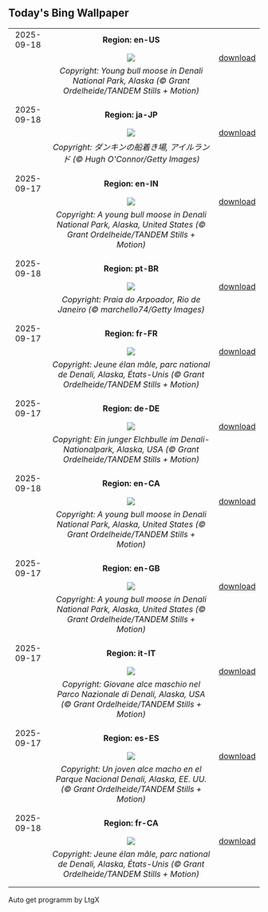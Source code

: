 ## Today's Bing Wallpaper
|      |      |      |
| :----: | :----: | :----: |
|2025-09-18|**Region: en-US**||
||![](https://www.bing.com/th?id=OHR.YoungMoose_EN-US2991221135_UHD.jpg&pid=hp&w=1152&h=648&rs=1&c=4)| [download](https://www.bing.com/th?id=OHR.YoungMoose_EN-US2991221135_UHD.jpg)|
||*Copyright: Young bull moose in Denali National Park, Alaska (© Grant Ordelheide/TANDEM Stills + Motion)*
||
|||
|2025-09-18|**Region: ja-JP**||
||![](https://www.bing.com/th?id=OHR.DunquinIreland_JA-JP7345541610_UHD.jpg&pid=hp&w=1152&h=648&rs=1&c=4)| [download](https://www.bing.com/th?id=OHR.DunquinIreland_JA-JP7345541610_UHD.jpg)|
||*Copyright: ダンキンの船着き場, アイルランド (© Hugh O'Connor/Getty Images)*
||
|||
|2025-09-17|**Region: en-IN**||
||![](https://www.bing.com/th?id=OHR.YoungMoose_EN-IN1905120338_UHD.jpg&pid=hp&w=1152&h=648&rs=1&c=4)| [download](https://www.bing.com/th?id=OHR.YoungMoose_EN-IN1905120338_UHD.jpg)|
||*Copyright: A young bull moose in Denali National Park, Alaska, United States (© Grant Ordelheide/TANDEM Stills + Motion)*
||
|||
|2025-09-18|**Region: pt-BR**||
||![](https://www.bing.com/th?id=OHR.ArpoadorRJ_PT-BR5341950627_UHD.jpg&pid=hp&w=1152&h=648&rs=1&c=4)| [download](https://www.bing.com/th?id=OHR.ArpoadorRJ_PT-BR5341950627_UHD.jpg)|
||*Copyright: Praia do Arpoador, Rio de Janeiro (© marchello74/Getty Images)*
||
|||
|2025-09-17|**Region: fr-FR**||
||![](https://www.bing.com/th?id=OHR.YoungMoose_FR-FR2257077158_UHD.jpg&pid=hp&w=1152&h=648&rs=1&c=4)| [download](https://www.bing.com/th?id=OHR.YoungMoose_FR-FR2257077158_UHD.jpg)|
||*Copyright: Jeune élan mâle, parc national de Denali, Alaska, États-Unis (© Grant Ordelheide/TANDEM Stills + Motion)*
||
|||
|2025-09-17|**Region: de-DE**||
||![](https://www.bing.com/th?id=OHR.YoungMoose_DE-DE0761999333_UHD.jpg&pid=hp&w=1152&h=648&rs=1&c=4)| [download](https://www.bing.com/th?id=OHR.YoungMoose_DE-DE0761999333_UHD.jpg)|
||*Copyright: Ein junger Elchbulle im Denali-Nationalpark, Alaska, USA (© Grant Ordelheide/TANDEM Stills + Motion)*
||
|||
|2025-09-18|**Region: en-CA**||
||![](https://www.bing.com/th?id=OHR.YoungMoose_EN-CA9323513470_UHD.jpg&pid=hp&w=1152&h=648&rs=1&c=4)| [download](https://www.bing.com/th?id=OHR.YoungMoose_EN-CA9323513470_UHD.jpg)|
||*Copyright: A young bull moose in Denali National Park, Alaska, United States (© Grant Ordelheide/TANDEM Stills + Motion)*
||
|||
|2025-09-17|**Region: en-GB**||
||![](https://www.bing.com/th?id=OHR.YoungMoose_EN-GB3146356133_UHD.jpg&pid=hp&w=1152&h=648&rs=1&c=4)| [download](https://www.bing.com/th?id=OHR.YoungMoose_EN-GB3146356133_UHD.jpg)|
||*Copyright: A young bull moose in Denali National Park, Alaska, United States (© Grant Ordelheide/TANDEM Stills + Motion)*
||
|||
|2025-09-17|**Region: it-IT**||
||![](https://www.bing.com/th?id=OHR.YoungMoose_IT-IT1966102379_UHD.jpg&pid=hp&w=1152&h=648&rs=1&c=4)| [download](https://www.bing.com/th?id=OHR.YoungMoose_IT-IT1966102379_UHD.jpg)|
||*Copyright: Giovane alce maschio nel Parco Nazionale di Denali, Alaska, USA (© Grant Ordelheide/TANDEM Stills + Motion)*
||
|||
|2025-09-17|**Region: es-ES**||
||![](https://www.bing.com/th?id=OHR.YoungMoose_ES-ES6683972972_UHD.jpg&pid=hp&w=1152&h=648&rs=1&c=4)| [download](https://www.bing.com/th?id=OHR.YoungMoose_ES-ES6683972972_UHD.jpg)|
||*Copyright: Un joven alce macho en el Parque Nacional Denali, Alaska, EE. UU. (© Grant Ordelheide/TANDEM Stills + Motion)*
||
|||
|2025-09-18|**Region: fr-CA**||
||![](https://www.bing.com/th?id=OHR.YoungMoose_FR-CA2358122126_UHD.jpg&pid=hp&w=1152&h=648&rs=1&c=4)| [download](https://www.bing.com/th?id=OHR.YoungMoose_FR-CA2358122126_UHD.jpg)|
||*Copyright: Jeune élan mâle, parc national de Denali, Alaska, États-Unis (© Grant Ordelheide/TANDEM Stills + Motion)*
||
|||

Auto get programm by LtgX
